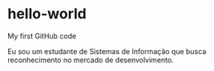 # hello-world
My first GitHub code

Eu sou um estudante de Sistemas de Informação que busca reconhecimento no mercado de desenvolvimento.
